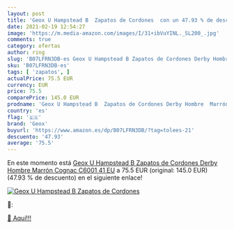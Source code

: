 ```yaml
---
layout: post
title: 'Geox U Hampstead B  Zapatos de Cordones  con un 47.93 % de descuento'
date: 2021-02-19 12:54:27
image: 'https://m.media-amazon.com/images/I/31+ibVuYINL._SL200_.jpg'
comments: true
category: ofertas
author: ring
slug: 'B07LFRN3DB-es Geox U Hampstead B Zapatos de Cordones Derby Hombre Marrón...'
sku: 'B07LFRN3DB-es'
tags: [ 'zapatos', ]
actualPrice: 75.5 EUR
currency: EUR
price: 75.5
comparePrice: 145.0 EUR
prodname: 'Geox U Hampstead B  Zapatos de Cordones Derby Hombre  Marrón  Cognac C6001   41 EU'
country: 'es'
flag: '🇪🇸'
brand: 'Geox'
buyurl: 'https://www.amazon.es/dp/B07LFRN3DB/?tag=tolees-21'
descuento: '47.93'
average: '75.5'
---
```


En este momento está [Geox U Hampstead B  Zapatos de Cordones Derby Hombre  Marrón  Cognac C6001   41 EU](https://www.amazon.es/dp/B07LFRN3DB/?tag=tolees-21) a 75.5 EUR (original: 145.0 EUR) (47.93 %  de descuento) en el siguiente enlace!

[![Geox U Hampstead B  Zapatos de Cordones ](https://m.media-amazon.com/images/I/31+ibVuYINL._SL200_.jpg)](https://www.amazon.es/dp/B07LFRN3DB/?tag=tolees-21)

🔎:


[🛒 Aquí!!!](https://www.amazon.es/dp/B07LFRN3DB/?tag=tolees-21)
